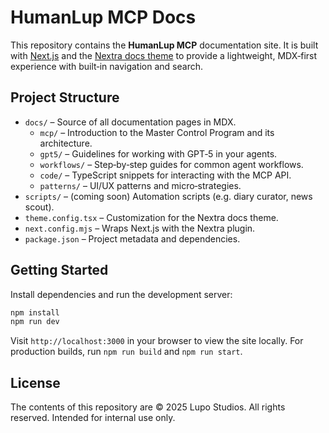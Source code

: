 # HumanLup MCP Docs

This repository contains the **HumanLup MCP** documentation site. It is built with [Next.js](https://nextjs.org/) and the [Nextra docs theme](https://nextra.site/) to provide a lightweight, MDX‑first experience with built‑in navigation and search.

## Project Structure

- `docs/` – Source of all documentation pages in MDX.
  - `mcp/` – Introduction to the Master Control Program and its architecture.
  - `gpt5/` – Guidelines for working with GPT‑5 in your agents.
  - `workflows/` – Step‑by‑step guides for common agent workflows.
  - `code/` – TypeScript snippets for interacting with the MCP API.
  - `patterns/` – UI/UX patterns and micro‑strategies.
- `scripts/` – (coming soon) Automation scripts (e.g. diary curator, news scout).
- `theme.config.tsx` – Customization for the Nextra docs theme.
- `next.config.mjs` – Wraps Next.js with the Nextra plugin.
- `package.json` – Project metadata and dependencies.

## Getting Started

Install dependencies and run the development server:

```bash
npm install
npm run dev
```

Visit `http://localhost:3000` in your browser to view the site locally. For production builds, run `npm run build` and `npm run start`.

## License

The contents of this repository are © 2025 Lupo Studios. All rights reserved. Intended for internal use only.